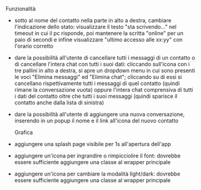 Funzionalità

- sotto al nome del contatto nella parte in alto a destra, cambiare l'indicazione dello stato: visualizzare il testo "sta scrivendo..." nel timeout in cui il pc risponde, poi mantenere la scritta "online" per un paio di secondi e infine visualizzare "ultimo accesso alle xx:yy" con l'orario corretto
- dare la possibilità all'utente di cancellare tutti i messaggi di un contatto o di cancellare l'intera chat con tutti i suoi dati: cliccando sull'icona con i tre pallini in alto a destra, si apre un dropdown menu in cui sono presenti le voci "Elimina messaggi" ed "Elimina chat"; cliccando su di essi si cancellano rispettivamente tutti i messaggi di quel contatto (quindi rimane la conversazione vuota) oppure l'intera chat comprensiva di tutti i dati del contatto oltre che tutti i suoi messaggi (quindi sparisce il contatto anche dalla lista di sinistra)
- dare la possibilità all'utente di aggiungere una nuova conversazione, inserendo in un popup il nome e il link all'icona del nuovo contatto

  Grafica

- aggiungere una splash page visibile per 1s all'apertura dell'app
- aggiungere un'icona per ingrandire o rimpicciolire il font: dovrebbe essere sufficiente aggiungere una classe al wrapper principale
- aggiungere un'icona per cambiare la modalità light/dark: dovrebbe essere sufficiente aggiungere una classe al wrapper principale
